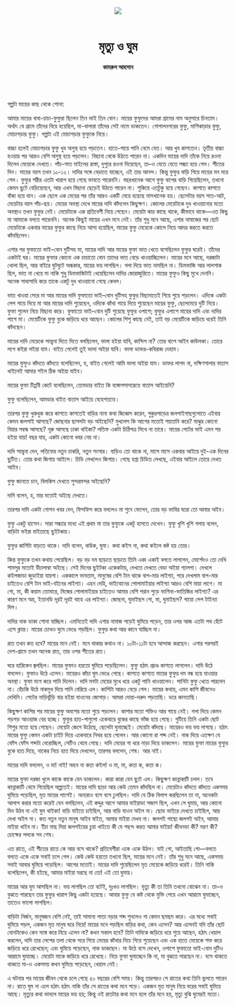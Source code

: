 <div align=center>
<img src=https://images.prothomalo.com/prothomalo-bangla%2F2023-07%2Feddb3bf1-efef-4e36-8c20-1a067060fabb%2Fghum_o_mrittu.jpg?w=1200&ar=40%3A21&auto=format%2Ccompress&ogImage=true&mode=crop&overlay=&overlay_position=bottom&overlay_width_pct=1 />
<br><br>
<h1>মৃত্যু ও ঘুম</h1> 
<h4>কামরুল আহসান</h4>
<br><br>
</div>

গল্পটা মায়ের কাছ থেকে শোনা:

আমার মায়ের বাবা-চাচা-ফুফুরা ছিলেন তিন ভাই তিন বোন। মায়ের ফুফুদের আমরা গ্রামের নাম অনুসারে চিনতাম। অর্থাৎ যে গ্রামে তাঁদের বিয়ে হয়েছিল, মা-খালারা তাঁদের সেই নামে ডাকতেন। গোপালনগরের ফুফু, মাশিকাড়ার ফুফু, মোচাগড়ার ফুফু। গল্পটা এই মোচাগড়ার ফুফুকে নিয়ে।

বাচ্চা হলেই মোচাগড়ার ফুফু খুব অসুস্থ হয়ে পড়তেন। হাতে-পায়ে পানি নেমে যেত। আর খুব কাশতেন। তৃতীয় বাচ্চা হওয়ার পর আরও বেশি অসুস্থ হয়ে পড়লেন। বিছানা থেকে উঠতে পারেন না। একদিন মায়ের দাদি তাঁকে নিয়ে রওনা দিলেন মেয়েকে দেখতে। পাঁচ-সাত মাইলের রাস্তা, দুপুরে রওনা দিয়েছেন, তা–ও যেতে যেতে সন্ধ্যা হয়ে গেল। শীতের দিন। মায়ের বয়স তখন ১০-১২। দাদির সঙ্গে বেড়াতে যাচ্ছেন, এই তার আনন্দ। কিন্তু ফুফুর বাড়ি গিয়ে মায়ের মন মরে গেল। ফুফুর শরীর এতটা খারাপ হয়ে গেছে ভাবতে পারেননি। বছরখানেক আগে ফুফু বাপের বাড়ি গিয়েছিলেন, তখনো কেমন ছুটে বেড়িয়েছেন, আর এখন বিছানা ছেড়েই উঠতে পারেন না। শুকিয়ে এতটুকু হয়ে গেছেন। কাশতে কাশতে বাঁকা হয়ে যান। এক ছেলে এক মেয়ের পর তাঁর আরও একটি মেয়ে হয়েছে মাসখানেক হয়। ছেলেটার বয়স সাত-আট, মেয়েটার বয়স পাঁচ-ছয়। মেয়ের অবস্থা দেখে মায়ের দাদি কাঁদলেন কিছুক্ষণ। কোলের মেয়েটাকে দুধ খাওয়ানোর মতো অবস্থাও তখন ফুফুর নেই। মেয়েটাকে এক প্রতিবেশী নিয়ে গেছেন। মেয়েটা কার কাছে থাকে, কীভাবে থাকে—এত কিছু মা আমাকে বলতে পারেননি। অনেক কিছুই মায়ের এখন মনে নেই। তাঁর শুধু মনে আছে, এশার নামাজের পর ছোট মেয়েটাকে একবার মায়ের ফুফুর কাছে নিয়ে আসা হয়েছিল, মায়ের ফুফু মেয়েকে কোলে নিয়ে আদর করতে করতে কাঁদছিলেন।

এশার পর ফুফাতো ভাই–বোন দুটিসহ মা, মায়ের দাদি আর মায়ের ফুফা ভাত খেতে বসেছিলেন ফুফুর ঘরেই। তাঁদের একটাই ঘর। মায়ের ফুফার কোনো এক চাচাতো বোন তাদের ভাত বেড়ে খাওয়াচ্ছিলেন। মায়ের মনে আছে, দরজাটা খোলা ছিল, আর বাইরে ঘুটঘুটে অন্ধকার, মায়ের ভয় লাগছিল। গলা দিয়ে ভাত নামছিল না। ডিমভাজি আর লালশাক ছিল, ভাত না খেয়ে মা নাকি শুধু ডিমভাজিটাই খেয়েছিলেন দাদির জোরাজুরিতে। মায়ের ফুফুও কিছু মুখে দেননি। অনেক সাধাসাধি করে তাকে একটু দুধ খাওয়ানো গেছে কেবল। 

ভাত খাওয়া সেরে মা আর মায়ের দাদি ফুফাতো ভাই–বোন দুটিসহ ফুফুর বিছানাতেই গিয়ে শুয়ে পড়লেন। এদিকে একটা লেপ গায়ে দিয়ে মা আর মায়ের দাদি শুয়েছেন, ওদিকে কাঁথা গায়ে দিয়ে শুয়েছেন মায়ের ফুফু, ছেলেমেয়ে দুটি নিয়ে। ফুফা শুলেন নিচে বিছানা করে। ফুফাতো ভাই–বোন দুটি শুয়েছে ফুফুর ওপাশে; ফুফুর এপাশে মায়ের দাদি এবং দাদির পাশে মা। মেয়েটিকে ফুফু বুকে জড়িয়ে ধরে আছেন। কোলের শিশু কাছে নেই, তাই বড় মেয়েটিকে জড়িয়ে ধরেই তিনি কাঁদছেন।

মায়ের দাদি মেয়েকে সান্ত্বনা দিতে দিতে বলছিলেন, ভালা হইয়া যাবি, কান্দিস না? তোর বাপে আইব কাউলকা। তোরে লগে কইরা লইয়া যাম। বাইত গেলেই তুই ভালা অইয়া যাবি। ভালা ডাক্তর-কবিরাজ দেহাম। 

মায়ের ফুফুও কাঁদতে কাঁদতে বলেছিলেন, হ, বাইত গেলেই আমি ভালা অইয়া যাম। ডাক্তর লাগদ না, দক্ষিণগালার বাতাস খাইলেই আমার শইল ঠিক অইয়া যাইব।

মায়ের ফুফা টিপ্পনী কেটে বলেছিলেন, তোমডার বাইত কি বঙ্গোপসাগরেত্তে বাতাস আইয়েনি? 

ফুফু বলেছিলেন, আমডার বাইত বাতাস আইয়ে বেহেশতত্তে। 

তারপর ফুফু খুকখুক করে কাশতে কাশতেই বাড়ির নানা কথা জিজ্ঞেস করেন, পুকুরপাড়ের জলপাইগাছগুলোতে এইবার কেমন জলপাই আসছে? জোছনার ছাগলটা বড় অইছেনি? মুখলেস কি আগের মতোই শয়তানি করে? মাঝুর কোনো বিয়ার সম্বন্ধ আসছে? নূরু আসছে ঢাকা থাইকা? লতিফ একটা চিঠিপত্র লিখে না তারে। মায়ের পেটের ভাই এমন পর হইয়া যায়! বছর যায়, একটা কোনো খবর নেয় না।

দাদি সান্ত্বনা দেন, লতিফের নতুন চাকরি, নতুন সংসার। বাড়িও তো থাকে না, মাসে মাসে একবার আইয়ে দুই-এক দিনের ছুটিত। তোর কথা জিগায় আইলে। চিডি লেখলেও জিগায়। গেছে হপ্তা চিডিত লেখছে, এইবার আইলে তোরে দেখত আইব।

ফুফু জানতে চান, বিলকিস দেখতে সুন্দরমন্দর অইছেনি?

দাদি বলেন, হ, মার মতোই অইছে দেখতে।

তারপর দাদি একটা গোপন খবর দেন, ফিসফিস করে বললেও মা শুনে ফেলেন, তোর বড় ভাবির ঘরো তো আবার অইব।

ফুফু একটু হাসেন। সারা সন্ধ্যার মধ্যে এই প্রথম মা তার ফুফুকে একটু হাসতে দেখেন। ফুফু খুশি খুশি গলায় বলেন, বাড়িটা ভইরা যাইতাছে ছুইটকায়।

ফুফুর কাশিটা বাড়তে থাকে। দাদি বলেন, থাউক, ঘুমা। কথা কইস না, কথা কইলে কষ্ট হয় তোর।

কিন্ত ফুফুকে তখন কথায় পেয়েছিল। বড় বড় দম ছাড়তে ছাড়তে তিনি একা একাই বলতে লাগলেন, মোর্শেদও তো দেখি শামসুর মতোই উঁচালাম্বা অইছে। সেই দিনের ছুইটকা একেকটায়, দেখতে দেখতে বেডা অইয়া গ্যালগা। দেখলে কইলজাডা জুড়াইয়া যায়গা। এককালে ভাবতাম, মানুষের বেশি টান থাকে বাপ-মার লাইগ্যা, পরে দেখলাম বাপ-মার চাইতেও বেশি টান ভাই-বইনের লাইগ্যা। এহন দেহি, ভাইবোনের পোলামাইয়ার লাইগ্যা আরও বেশি মায়া লাগে। মা গো, মা, কী কয়াম তোমারে, নিজের পোলামাইয়ার চাইতেও আমার বেশি পরান পুড়ে ভাগিনা-ভাতিজির লাইগ্যা? এর কারণ মনে অয়, ইতানডি দূরই দূরই থাহে এর লাইগ্যা। জোছনা, ঘুমাইছস গো, মা, ঘুমাইছস? গায়ো লেপ টাইন্যা দিস। 

দাদির নাক ডাকা শোনা যাচ্ছিল। এমনিতেই দাদি এশার নামাজ পড়েই ঘুমিয়ে পড়েন, তার ওপর আজ এতটা পথ হেঁটে এসে ক্লান্ত। মায়ের চোখও ঘুমে ভেঙে পড়ছিল। ফুফুর কথা আর কানে যাচ্ছিল না।

রাত তখন কত হবে? মায়ের মনে নেই। মনে থাকার কথাও না। ১০টা-১১টা হবে আন্দাজ করছেন। এশার পরপরই দেশ-গ্রামে তখন অনেক রাত, তার ওপর শীতের রাত। 

ঘরে হারিকেন জ্বলছিল। মায়ের ফুফাও হয়তো ঘুমিয়ে পড়েছিলেন। ফুফু হঠাৎ প্রচণ্ড কাশতে লাগলেন। দাদি উঠে বসলেন। ফুফাও উঠে এলেন। মায়েরও কাঁচা ঘুম ভেঙে গেছে। কাশতে কাশতে মায়ের ফুফুর দম বন্ধ হয়ে যাওয়ার অবস্থা। ফুফা মগে করে পানি দিলেন। দাদি মগটা মেয়ের মুখে ধরে একটু পানি খাওয়ালেন। পানিটা ফুফু খেতে পারলেন না। হেঁচকি উঠে নাকমুখ দিয়ে পানি বেরিয়ে এল। কাশিটা আরও বেড়ে গেল। মায়ের কথায়, এমন কাশি জীবনেও দেখিনি। পেটের নাড়িভুঁড়ি বার হইয়া যাওনের জোগাড়। আমরা দোয়া-দরুদ পড়তাছি। ডরে কানতাছি। 

কিছুক্ষণ কাশির পর মায়ের ফুফু অবশের মতো শুয়ে পড়লেন। কাশার মতো শক্তিও আর গায়ে নেই। গলা দিয়ে কেমন গড়গড় আওয়াজ বের হচ্ছে। ফুফুর হাত-পাগুলো একেবারে বুকের কাছে ভাঁজ হয়ে গেছে। গুটিয়ে তিনি একটা ছোট শিশুর মতো হয়ে গেছেন। মেয়েটা জেগে উঠেছে, ছেলেটা ঘুমাচ্ছেই। মেয়েটা কাঁদছে। মায়েরও ভয় ভয় লাগছে। হঠাৎ মায়ের ফুফু কেমন একটা চাইট দিয়ে একেবারে নিথর হয়ে গেলেন। আর কোনো রা শব্দ নেই। নাক দিয়ে এতক্ষণ যে ফোঁস ফোঁস শব্দটা বেরোচ্ছিল, সেটিও থেমে গেছে। দাদি মেয়ের গা ধরে নাড়া দিয়ে ডাকলেন। মায়ের ফুফা মায়ের ফুফুর বুকে হাত দিয়ে, নাকের নিচে হাত দিয়ে দেখলেন, তারপর বললেন, শেষ। আর নাই। 

মায়ের দাদি বললেন, ও মা! নাই! অহন না কতা কইল! ও মা, মা, কতা ক, কতা ক। 

মায়ের ফুফা দরজা খুলে কাকে কাকে যেন ডাকলেন। কারা কারা যেন ছুটে এল। কিছুক্ষণ কান্নাকাটি চলল। তবে কান্নাকাটি থেমে গিয়েছিল অল্পতেই। মায়ের দাদি ছাড়া আর কেউ তেমন কাঁদছিল না। মেয়েটাও কাঁদতে কাঁদতে একসময় ঘুমিয়ে পড়েছিল, মৃত মায়ের পাশেই। অন্যরাও বসে বসে ঢুলছিল। দাদি যে ঠিক বিলাপ করছিলেন তা না, অনেকটা আলাপ করার মতো করেই যেন বলছিলেন, এই কদ্দুর আগে আমার মাইয়াডা সজাগ ছিল, এখন সে ঘুমায়, আর কোনো দিন উঠব না এই ঘুম থাইকা! বাড়ি যাইতে চাইছিল, আর বাড়ি যাওন অইল না। ছোড ভাইরে দেখতে চাইছিল, আর দেখা অইল না। কত নতুন নতুন মানুষ আইব বাইত, আমার মাইয়া দেখব না। জলপই গাছো জলপই অইব, আমার মাইয়া খাইব না। ইঁচা মাছ দিয়া জলপইয়ের চুয়া খাইতে কী যে পছন্দ করত আমার মাইয়া! জীবনডা কী? মরণ কী? চোক্ষের পলকে সব শেষ। 

এত রাতে, এই শীতের রাতে কে আর বসে থাকে? প্রতিবেশীরা একে একে উঠল। যাই গো, আইতাছি গো—বলতে বলতে একে একে সবাই চলে গেল। কেউ কেউ হয়তো তখনো ছিল, মায়ের মনে নেই। তাঁর শুধু মনে আছে, একসময় সবাই আবার ঘুমিয়ে পড়েছিল। আগের মতোই। মায়ের দাদি শুয়েছিলেন মৃত মেয়েকে জড়িয়ে ধরেই। তিনি নাকি বলেছিলেন, কী হইছে, আমার মাইয়া মরছে না তো! এই তো ঘুমায়।

মায়ের আর ঘুম আসছিল না। ভয় লাগছিল তো বটেই, দুঃখও লাগছিল। মৃত্যু কী তা তিনি তখনো বোঝেন না। তা–ও বুঝতে পারছেন তার ফুফুর খারাপ কিছু একটা হয়েছে। আবার ফুফু যে কষ্ট থেকে মুক্তি পেয়ে এখন আরামে ঘুমাচ্ছেন, তাতেও ভালো লাগছিল। 

বাড়িটা নির্জন, মানুষজন বেশি নেই, তাই সামান্য পাতা নড়ার শব্দ শুনলেও গা কেমন ছমছম করে। এর মধ্যে সবাই ঘুমিয়ে পড়ল, একজন মৃত মানুষ ঘরে নিয়ে! মায়ের মনে পড়ছিল বাড়ির কথা, কেন এলেন? আর এলেনই যদি তাঁর ছোট বোনটাকেও কেন সঙ্গে করে নিয়ে এলেন না? কখন সকাল হবে? তিনি দাদিকে জড়িয়ে ধরে শুয়ে আছেন, হঠাৎ খেয়াল করলেন, দাদি তার লেপের তলা থেকে সরে গিয়ে মেয়ের কাঁথার নিচে গিয়ে শুয়েছেন এবং এক হাতে মেয়েকে শক্ত করে জড়িয়ে ধরে রেখেছেন; এবং ঘুমিয়ে পড়েছেন, নাক ডাকছেন। মা উঠে বসে দেখেন, ওপাশে ফুফাতো ভাই-বোন দুটিও আরামে ঘুমাচ্ছে। মেয়েটা মাকে জড়িয়ে ধরে রেখেছে। নিচে ফুফা ঘুমাচ্ছেন কি না, মা বুঝতে পারছেন না। বসে থাকতে থাকতে মা-ও একসময় কখন ঘুমিয়ে পড়েছেন, খেয়াল নেই। 

এ ঘটনার পর মায়ের জীবন থেকে চলে গেছে ৫০ বছরের বেশি সময়। কিন্তু তারপরও সে রাতের কথা তিনি ভুলতে পারেন না। রাতে ঘুম না এলে হঠাৎ হঠাৎ নাকি তাঁর সে রাতের কথা মনে পড়ে। একজন মৃত মানুষ নিয়ে ঘরের সবাই ঘুমিয়ে আছে। মৃত্যুর কথা ভাবলে মায়ের ভয় হয়; কিন্তু ওই রাতটার কথা মনে হলে তাঁর মনে হয়, মৃত্যু বুঝি ঘুমেরই মতো।

